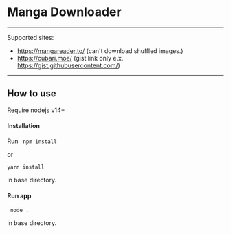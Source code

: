 # Manga Downloader

---

Supported sites:
- https://mangareader.to/  (can't download shuffled images.)
- https://cubari.moe/  (gist link only e.x. https://gist.githubusercontent.com/)

---

## How to use

Require nodejs v14+

#### Installation

Run
``` npm install```

or 

```yarn install```

in base directory.

#### Run app

``` node .```

in base directory.